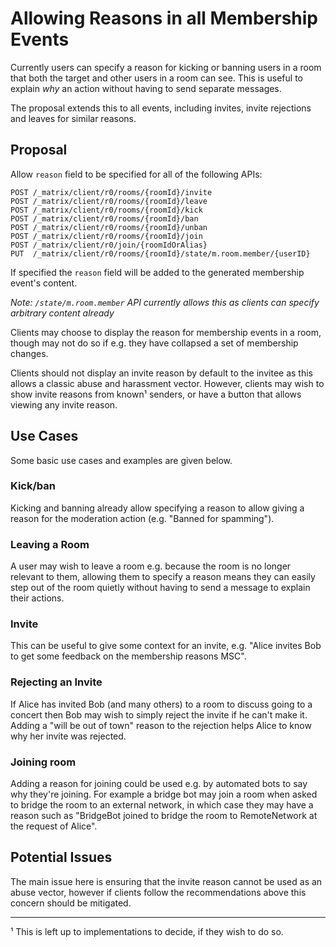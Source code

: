 # Allowing Reasons in all Membership Events

Currently users can specify a reason for kicking or banning users in a room
that both the target and other users in a room can see. This is useful to
explain *why* an action without having to send separate messages.

The proposal extends this to all events, including invites, invite rejections
and leaves for similar reasons.

## Proposal

Allow `reason` field to be specified for all of the following APIs:

```
POST /_matrix/client/r0/rooms/{roomId}/invite
POST /_matrix/client/r0/rooms/{roomId}/leave
POST /_matrix/client/r0/rooms/{roomId}/kick
POST /_matrix/client/r0/rooms/{roomId}/ban
POST /_matrix/client/r0/rooms/{roomId}/unban
POST /_matrix/client/r0/rooms/{roomId}/join
POST /_matrix/client/r0/join/{roomIdOrAlias}
PUT  /_matrix/client/r0/rooms/{roomId}/state/m.room.member/{userID}
```

If specified the `reason` field will be added to the generated membership
event's content.

*Note: `/state/m.room.member` API currently allows this as clients can specify
arbitrary content already*

Clients may choose to display the reason for membership events in a room,
though may not do so if e.g. they have collapsed a set of membership changes.

Clients should not display an invite reason by default to the invitee as this
allows a classic abuse and harassment vector. However, clients may wish to show
invite reasons from known¹ senders, or have a button that allows viewing any
invite reason.

## Use Cases

Some basic use cases and examples are given below.

### Kick/ban

Kicking and banning already allow specifying a reason to allow giving a reason
for the moderation action (e.g. "Banned for spamming").

### Leaving a Room

A user may wish to leave a room e.g. because the room is no longer relevant
to them, allowing them to specify a reason means they can easily step out of
the room quietly without having to send a message to explain their actions.

### Invite

This can be useful to give some context for an invite, e.g. "Alice invites Bob
to get some feedback on the membership reasons MSC".

### Rejecting an Invite

If Alice has invited Bob (and many others) to a room to discuss going to a
concert then Bob may wish to simply reject the invite if he can't make it.
Adding a "will be out of town" reason to the rejection helps Alice to know why
her invite was rejected.

### Joining room

Adding a reason for joining could be used e.g. by automated bots to say why
they're joining. For example a bridge bot may join a room when asked to bridge
the room to an external network, in which case they may have a reason such as
"BridgeBot joined to bridge the room to RemoteNetwork at the request of Alice".

## Potential Issues

The main issue here is ensuring that the invite reason cannot be used as an
abuse vector, however if clients follow the recommendations above this concern
should be mitigated.

---

¹ This is left up to implementations to decide, if they wish to do so.
